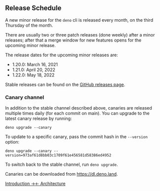 ## Release Schedule

A new minor release for the `deno` cli is released every month, on the third
Thursday of the month.

There are usually two or three patch releases (done weekly) after a minor
releases; after that a merge window for new features opens for the upcoming
minor release.

The release dates for the upcoming minor releases are:

- 1.20.0: March 16, 2021
- 1.21.0: April 20, 2022
- 1.22.0: May 18, 2022

Stable releases can be found on the
[GitHub releases page](https://github.com/denoland/deno/releases).

### Canary channel

In addition to the stable channel described above, canaries are released
multiple times daily (for each commit on main). You can upgrade to the latest
canary release by running:

```
deno upgrade --canary
```

To update to a specific canary, pass the commit hash in the `--version` option:

```
deno upgrade --canary --version=973af61d8bb03c1709f61e456581d58386ed4952
```

To switch back to the stable channel, run `deno upgrade`.

Canaries can be downloaded from https://dl.deno.land.


[Introduction →](?./introduction)[← Architecture](?./contributing/architecture)
